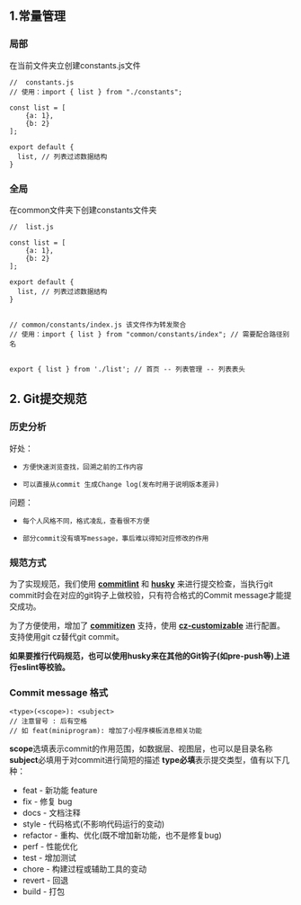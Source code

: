 ## 1.常量管理

### 局部

在当前文件夹立创建constants.js文件

```
//  constants.js
// 使用：import { list } from "./constants";

const list = [
    {a: 1},
    {b: 2}
];

export default {
  list, // 列表过滤数据结构
}

```

### 全局

在common文件夹下创建constants文件夹

```
//  list.js

const list = [
    {a: 1},
    {b: 2}
];

export default {
  list, // 列表过滤数据结构
}


```

```
// common/constants/index.js 该文件作为转发聚合
// 使用：import { list } from "common/constants/index"; // 需要配合路径别名


export { list } from './list'; // 首页 -- 列表管理 -- 列表表头

```


## 2. Git提交规范

### 历史分析

好处：

- `方便快速浏览查找，回溯之前的工作内容`

- `可以直接从commit 生成Change log(发布时用于说明版本差异)`

问题：

- `每个人风格不同，格式凌乱，查看很不方便`

- `部分commit没有填写message，事后难以得知对应修改的作用`


### 规范方式


为了实现规范，我们使用 **[commitlint](https://commitlint.js.org/#/)**  和  **[husky](https://github.com/typicode/husky)**   来进行提交检查，当执行git commit时会在对应的git钩子上做校验，只有符合格式的Commit message才能提交成功。


为了方便使用，增加了  **[commitizen](https://github.com/commitizen/cz-cli)**  支持，使用  **[cz-customizable](https://github.com/leoforfree/cz-customizable)**  进行配置。支持使用git cz替代git commit。


**如果要推行代码规范，也可以使用husky来在其他的Git钩子(如pre-push等)上进行eslint等校验。**


### Commit message 格式

```
<type>(<scope>): <subject>
// 注意冒号 : 后有空格
// 如 feat(miniprogram): 增加了小程序模板消息相关功能
```


**scope**选填表示commit的作用范围，如数据层、视图层，也可以是目录名称 **subject**必填用于对commit进行简短的描述 **type必填**表示提交类型，值有以下几种：



- feat - 新功能 feature
- fix - 修复 bug
- docs - 文档注释
- style - 代码格式(不影响代码运行的变动)
- refactor - 重构、优化(既不增加新功能，也不是修复bug)
- perf - 性能优化
- test - 增加测试
- chore - 构建过程或辅助工具的变动
- revert - 回退
- build - 打包
